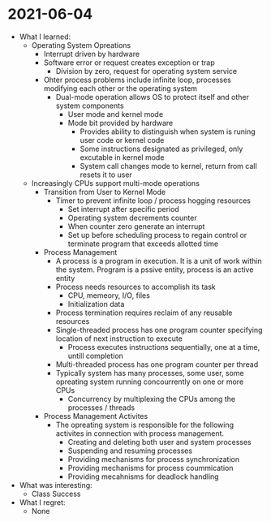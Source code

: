 # 2021-06-04

- What I learned:
  - Operating System Opreations
    - Interrupt driven by hardware
    - Software error or request creates exception or trap
      - Division by zero, request for operating system service
    - Ohter process problems include infinite loop, processes modifying each other or the operating system
      - Dual-mode operation allows OS to protect itself and other system components
        - User mode and kernel mode
        - Mode bit provided by hardware
          - Provides ability to distinguish when system is runing user code or kernel code
          - Some instructions designated as privileged, only excutable in kernel mode
          - System call changes mode to kernel, return from call resets it to user
  - Increasingly CPUs support multi-mode operations
    - Transition from User to Kernel Mode
      - Timer to prevent infinite loop / process hogging resources
        - Set interrupt after specific period
        - Operating system decrements counter
        - When counter zero generate an interrupt
        - Set up before scheduling process to regain control or terminate program that exceeds allotted time
    - Process Management
      - A process is a program in execution. It is a unit of work within the system. Program is a pssive entity, process is an active entity
      - Process needs resources to accomplish its task
        - CPU, memeory, I/O, files
        - Initialization data
      - Process termination requires reclaim of any reusable resources
      - Single-threaded process has one program counter specifying location of next instruction to execute
        - Process executes instructions sequentially, one at a time, untill completion
      - Multi-threaded process has one program counter per thread
      - Typically system has many processes, some user, some opreating system running concourrently on one or more CPUs
        - Concurrency by multiplexing the CPUs among the processes / threads
    - Process Management Activites
      - The opreating system is responsible for the following activites in connection with process management.
        - Creating and deleting both user and system processes
        - Suspending and resuming processes
        - Providing mechanisms for process synchronization
        - Providing mechanisms for process coummication
        - Providing mecahnisms for deadlock handling 
- What was interesting: 
  - Class Success
- What I regret: 
  - None
